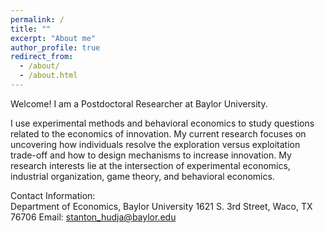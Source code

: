 ```yaml
---
permalink: /
title: ""
excerpt: "About me"
author_profile: true
redirect_from: 
  - /about/
  - /about.html
---
```




Welcome! I am a Postdoctoral Researcher at Baylor University. 

I use experimental methods and behavioral economics to study questions related to the economics of innovation. My current research focuses on uncovering how individuals resolve the exploration versus exploitation trade-off and how to design mechanisms to increase innovation. My research interests lie at the intersection of experimental economics, industrial organization, game theory, and behavioral economics.

Contact Information:<br />
Department of Economics, Baylor University
1621 S. 3rd Street, Waco, TX 76706
Email: stanton_hudja@baylor.edu
